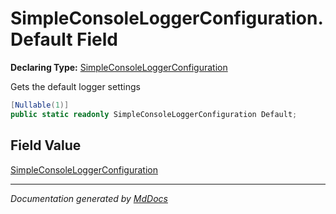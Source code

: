 ﻿# SimpleConsoleLoggerConfiguration.Default Field

**Declaring Type:** [SimpleConsoleLoggerConfiguration](../index.md)

Gets the default logger settings

```csharp
[Nullable(1)]
public static readonly SimpleConsoleLoggerConfiguration Default;
```

## Field Value

[SimpleConsoleLoggerConfiguration](../index.md)

___

*Documentation generated by [MdDocs](https://github.com/ap0llo/mddocs)*
